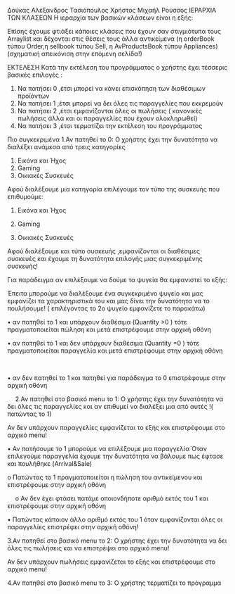 Δούκας Αλέξανδρος 
Τασιόπουλος Χρήστος 
Μιχαήλ Ρούσσος 
ΙΕΡΑΡΧΙΑ ΤΩΝ ΚΛΑΣΕΩΝ
Η ιεραρχία των βασικών κλάσεων είναι η εξής:


Επίσης έχουμε φτιάξει κάποιες κλάσεις που έχουν σαν στιγμιότυπα τους Arraylist και δέχονται στις θέσεις τους άλλα αντικείμενα (η orderBook τύπου Order,η sellbook τύπου Sell, η  AvProductsBook τύπου Appliances)(σχηματική απεικόνιση στην επόμενη σελίδα!)


ΕΚΤΕΛΕΣΗ
Κατά την εκτέλεση του προγράμματος ο χρήστης έχει τέσσερις βασικές επιλογές :
1.	Να πατήσει 0 ,έτσι μπορεί να κάνει επισκόπηση των διαθέσιμων προϊόντων
2.	Να πατήσει 1 ,έτσι μπορεί να δει όλες τις παραγγελίες που εκκρεμούν
3.	Να πατήσει 2 ,έτσι εμφανίζονται όλες οι πωλήσεις ( κανονικές πωλήσεις άλλα και οι παραγγελίες που έχουν ολοκληρωθεί)
4.	Να πατήσει 3 ,έτσι τερματίζει την εκτέλεση του προγράμματος









Πιο συγκεκριμένα
1.Αν πατηθεί το 0:
	Ο χρήστης έχει την δυνατότητα να διαλέξει ανάμεσα από τρεις κατηγορίες
1.	Εικόνα και Ήχος
2.	Gaming
3.	Οικιακές Συσκευές
 
Αφού διαλέξουμε μια κατηγορία επιλέγουμε τον τύπο της συσκευής που επιθυμούμε:
1.	Εικόνα και Ήχος
 

2.	Gaming
 

3.	Οικιακές Συσκευές
 
Αφού διαλέξουμε και τύπο συσκευής ,εμφανίζονται οι διαθέσιμες συσκευές και έχουμε τη δυνατότητα επιλογής μιας συγκεκριμένης συσκευής!

Για παράδειγμα αν επιλέξουμε να δούμε τα ψυγεία θα εμφανιστεί το εξής:











Έπειτα μπορούμε να διαλέξουμε ένα συγκεκριμένο ψυγείο και  μας εμφανίζει τα χαρακτηριστικά του και μας δίνει την δυνατότητα να το πουλήσουμε! ( επιλέγοντας το 2ο ψυγείο εμφανίζετε το παρακάτω)












•	αν πατηθεί το 1 και υπάρχουν διαθέσιμα (Quantity >0 ) τότε πραγματοποιείται πώληση και μετά επιστρέφουμε στην αρχική οθόνη

 
•	αν πατηθεί το 1 και δεν  υπάρχουν διαθέσιμα (Quantity =0 ) τότε πραγματοποιείται παραγγελία και μετά επιστρέφουμε στην αρχική οθόνη

 
 

•	αν δεν πατηθεί το 1  και πατηθεί για παράδειγμα το 0 επιστρέφουμε στην αρχική οθόνη

 



 
2.Αν πατηθεί στο βασικό menu το 1:
Ο χρήστης έχει την δυνατότητα να δει όλες τις παραγγελίες και αν επιθυμεί να διαλέξει μια από αυτές !( πατώντας το 1)
 
Αν δεν υπάρχουν παραγγελίες εμφανίζεται  το εξής και επιστρέφουμε στο αρχικό menu!



•	Αν πατήσουμε το 1 μπορούμε να επιλέξουμε μια παραγγελία 
Όταν επιλεγούμε παραγγελία έχουμε την  δυνατότητα να βάλουμε πως έφτασε και  πουλήθηκε (Arrival&Sale)
 
o	Πατώντας το 1 πραγματοποιείται η πώληση του αντικείμενου  και επιστρέφουμε στην αρχική οθόνη

 
 
o	Αν δεν έχει φτάσει πατάμε οποιονδήποτε αριθμό εκτός του 1 και επιστρέφουμε στην αρχική οθόνη 

 
•	Πατώντας κάποιον άλλο αριθμό εκτός του 1 όταν εμφανίζονται όλες οι παραγγελίες επιστρέφει στην αρχική οθόνη!












3.Αν πατηθεί στο βασικό menu το 2:
Ο χρήστης έχει την δυνατότητα να δει όλες τις πωλήσεις και να επιστρέψει στο αρχικό menu!
 
Αν δεν υπάρχουν πωλήσεις εμφανίζεται το εξής και επιστρέφουμε στο αρχικό menu!
	







4.Αν πατηθεί στο βασικό menu το 3:
Ο χρήστης τερματίζει το πρόγραμμα
 
